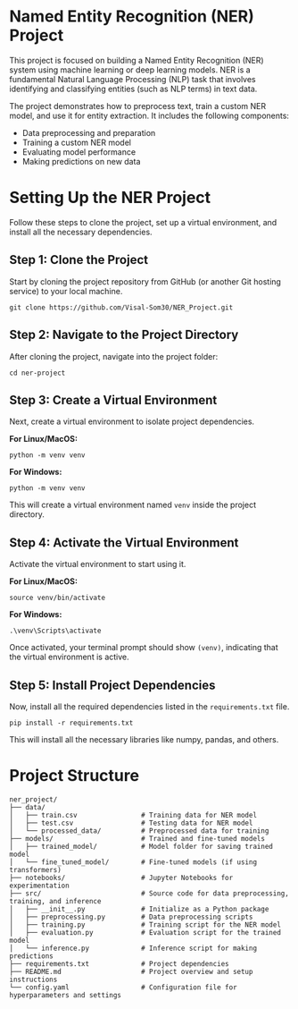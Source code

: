 # Named Entity Recognition (NER) Project
This project is focused on building a Named Entity Recognition (NER) system using machine learning or deep learning models. NER is a fundamental Natural Language Processing (NLP) task that involves identifying and classifying entities (such as NLP terms) in text data.

The project demonstrates how to preprocess text, train a custom NER model, and use it for entity extraction. It includes the following components:

- Data preprocessing and preparation
- Training a custom NER model
- Evaluating model performance
- Making predictions on new data

# Setting Up the NER Project
Follow these steps to clone the project, set up a virtual environment, and install all the necessary dependencies.

## Step 1: Clone the Project
Start by cloning the project repository from GitHub (or another Git hosting service) to your local machine.

```
git clone https://github.com/Visal-Som30/NER_Project.git
```

## Step 2: Navigate to the Project Directory
After cloning the project, navigate into the project folder:

```
cd ner-project
```

## Step 3: Create a Virtual Environment
Next, create a virtual environment to isolate project dependencies.

**For Linux/MacOS:**
```
python -m venv venv
```

**For Windows:**
```
python -m venv venv
```

This will create a virtual environment named `venv` inside the project directory.

## Step 4: Activate the Virtual Environment
Activate the virtual environment to start using it.

**For Linux/MacOS:**
```
source venv/bin/activate
``` 

**For Windows:**
```
.\venv\Scripts\activate
```

Once activated, your terminal prompt should show `(venv)`, indicating that the virtual environment is active.

## Step 5: Install Project Dependencies
Now, install all the required dependencies listed in the `requirements.txt` file.

```
pip install -r requirements.txt
```

This will install all the necessary libraries like numpy, pandas, and others.

# Project Structure
```
ner_project/
├── data/
│   ├── train.csv                # Training data for NER model
│   ├── test.csv                 # Testing data for NER model
│   └── processed_data/          # Preprocessed data for training
├── models/                      # Trained and fine-tuned models
│   ├── trained_model/           # Model folder for saving trained model
│   └── fine_tuned_model/        # Fine-tuned models (if using transformers)
├── notebooks/                   # Jupyter Notebooks for experimentation
├── src/                         # Source code for data preprocessing, training, and inference
│   ├── __init__.py              # Initialize as a Python package
│   ├── preprocessing.py         # Data preprocessing scripts
│   ├── training.py              # Training script for the NER model
│   ├── evaluation.py            # Evaluation script for the trained model
│   └── inference.py             # Inference script for making predictions
├── requirements.txt             # Project dependencies
├── README.md                    # Project overview and setup instructions
└── config.yaml                  # Configuration file for hyperparameters and settings
```

